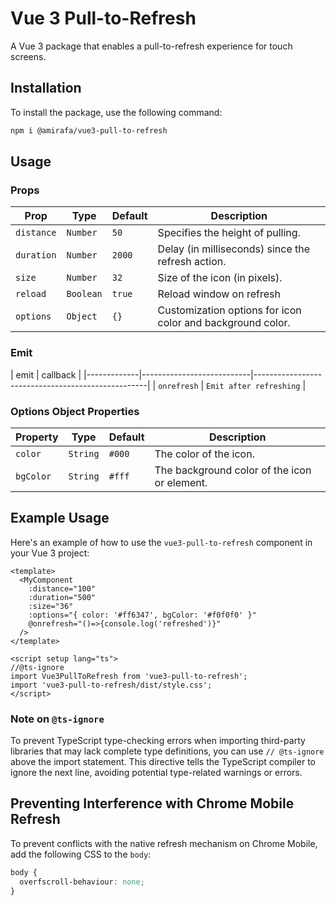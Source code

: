 # Vue 3 Pull-to-Refresh

A Vue 3 package that enables a pull-to-refresh experience for touch screens.

## Installation

To install the package, use the following command:
```bash
npm i @amirafa/vue3-pull-to-refresh
```

## Usage

### Props

| Prop       | Type            | Default | Description                                        |
|------------|-----------------|---------|----------------------------------------------------|
| `distance` | `Number`        | `50`     | Specifies the height of pulling.                  |
| `duration` | `Number`        | `2000`   | Delay (in milliseconds) since the refresh action. |
| `size`     | `Number`        | `32`     | Size of the icon (in pixels).                     |
| `reload`   | `Boolean`       | `true`   | Reload window on refresh                          |
| `options`  | `Object`        | `{}`     | Customization options for icon color and background color. |

### Emit

| emit        |  callback                                                                     |
|-------------|---------------------------|---------------------------------------------------|
| `onrefresh` | `Emit after refreshing`                                                       |

### Options Object Properties

| Property   | Type     | Default   | Description                                  |
|------------|----------|-----------|----------------------------------------------|
| `color`    | `String` | `#000` | The color of the icon.                       |
| `bgColor`  | `String` | `#fff` | The background color of the icon or element. |


## Example Usage

Here's an example of how to use the `vue3-pull-to-refresh` component in your Vue 3 project:

```vue
<template>
  <MyComponent 
    :distance="100" 
    :duration="500" 
    :size="36" 
    :options="{ color: '#ff6347', bgColor: '#f0f0f0' }"
    @onrefresh="()=>{console.log('refreshed')}"
  />
</template>

<script setup lang="ts">
//@ts-ignore
import Vue3PullToRefresh from 'vue3-pull-to-refresh';
import 'vue3-pull-to-refresh/dist/style.css';
</script>
```
### Note on `@ts-ignore`
To prevent TypeScript type-checking errors when importing third-party libraries that may lack complete type definitions, you can use `// @ts-ignore` above the import statement. This directive tells the TypeScript compiler to ignore the next line, avoiding potential type-related warnings or errors.

## Preventing Interference with Chrome Mobile Refresh

To prevent conflicts with the native refresh mechanism on Chrome Mobile, add the following CSS to the `body`:

```css
body {
  overfscroll-behaviour: none;
}
